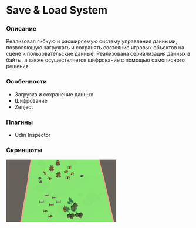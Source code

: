 # Save & Load System

### Описание
Реализовал гибкую и расширяемую систему управления данными, позволяющую загружать и сохранять состояние игровых объектов на сцене и пользовательские данные. Реализована сериализация данных в байты, а также осуществляется шифрование с помощью самописного решения.

### Особенности
- Загрузка и сохранение данных
- Шифрование
- Zenject

### Плагины
- Odin Inspector

### Скриншоты
<img src="Assets/Resources/Screen.png" width="300">
